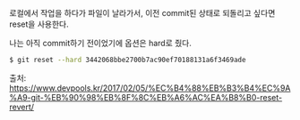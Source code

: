 로컬에서 작업을 하다가 파일이 날라가서, 이전 commit된 상태로 되돌리고 싶다면 reset을 사용한다.

나는 아직 commit하기 전이었기에 옵션은 hard로 줬다.

```bash
$ git reset --hard 3442068bbe2700b7ac90ef70188131a6f3469ade
```

출처: https://www.devpools.kr/2017/02/05/%EC%B4%88%EB%B3%B4%EC%9A%A9-git-%EB%90%98%EB%8F%8C%EB%A6%AC%EA%B8%B0-reset-revert/
